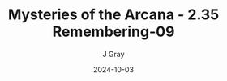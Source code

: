---
title: 'Mysteries of the Arcana - 2.35 Remembering-09'
alt: 'Mysteries of the Arcana'
date: '2024-10-03'
author: 'J Gray'
artist: 'Keira'
---